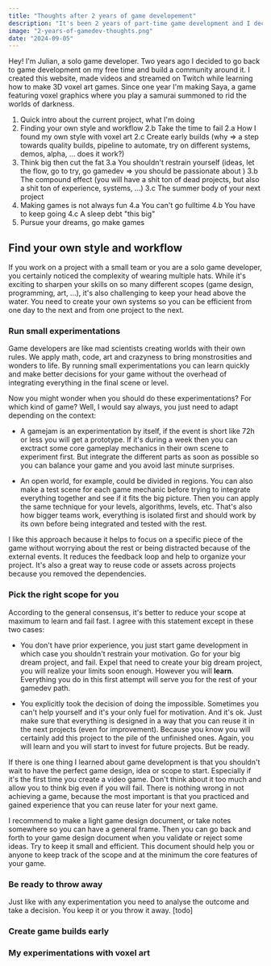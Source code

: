 ```yaml
---
title: "Thoughts after 2 years of game developement"
description: "It's been 2 years of part-time game development and I decided to share my thoughts as a solo game developer."
image: "2-years-of-gamedev-thoughts.png"
date: "2024-09-05"
---
```


Hey! I'm Julian, a solo game developer. Two years ago I decided to go back to game development on my free time and build a community around it. I created this website, made videos and streamed on Twitch while learning how to make 3D voxel art games. Since one year I'm making Saya, a game featuring voxel graphics where you play a samurai summoned to rid the worlds of darkness.

1. Quick intro about the current project, what I'm doing
2. Finding your own style and workflow
    2.b Take the time to fail
    2.a How I found my own style with voxel art
    2.c Create early builds (why => a step towards quality builds, pipeline to automate, try on different systems, demos, alpha, ... does it work?)
3. Think big then cut the fat
    3.a You shouldn't restrain yourself (ideas, let the flow, go to try, go gamedev => you should be passionate about )
    3.b The compound effect (you will have a shit ton of dead projects, but also a shit ton of experience, systems, ...)
    3.c The summer body of your next project
4. Making games is not always fun
    4.a You can't go fulltime
    4.b You have to keep going
    4.c A sleep debt "this big"
5. Pursue your dreams, go make games

## Find your own style and workflow

If you work on a project with a small team or you are a solo game developer, you certainly noticed the complexity of wearing multiple hats. While it's exciting to sharpen your skills on so many different scopes (game design, programming, art, ...), it's also challenging to keep your head above the water. You need to create your own systems so you can be efficient from one day to the next and from one project to the next.

### Run small experimentations

Game developers are like mad scientists creating worlds with their own rules. We apply math, code, art and crazyness to bring monstrosities and wonders to life. By running small experimentations you can learn quickly and make better
decisions for your game without the overhead of integrating everything in the final scene or level.

Now you might wonder when you should do these experimentations? For which kind of game? Well, I would say always, you
just need to adapt depending on the context:

- A gamejam is an experimentation by itself, if the event is short like 72h or less you will get a prototype. If it's
during a week then you can exctract some core gameplay mechanics in their own scene to experiment first. But integrate
the different parts as soon as possible so you can balance your game and you avoid last minute surprises.

- An open world, for example, could be divided in regions. You can also make a test scene for each game mechanic before trying to integrate everything together and see if it fits the big picture. Then you can apply the same technique for
your levels, algorithms, levels, etc. That's also how bigger teams work, everything is isolated first and should work by
its own before being integrated and tested with the rest.

I like this approach because it helps to focus on a specific piece of the game without worrying about the rest or being
distracted because of the external events. It reduces the feedback loop and help to organize your project. It's also a
great way to reuse code or assets across projects because you removed the dependencies.

### Pick the right scope for you

According to the general consensus, it's better to reduce your scope at maximum to learn and fail fast. I agree with this statement except in these two cases:

- You don't have prior experience, you just start game development in which case you shouldn't restrain your motivation.
Go for your big dream project, and fail. Expel that need to create your big dream project, you will realize your limits
soon enough. However you will **learn**. Everything you do in this first attempt will serve you for the rest of your
gamedev path.

- You explicitly took the decision of doing the impossible. Sometimes you can't help yourself and it's your only fuel
for motivation. And it's ok. Just make sure that everything is designed in a way that you can reuse it in the next
projects (even for improvement). Because you know you will certainly add this project to the pile of the unfinished ones. Again, you will learn and you will start to invest for future projects. But be ready.

If there is one thing I learned about game development is that you shouldn't wait to have the perfect game design, idea
or scope to start. Especially if it's the first time you create a video game. Don't think about it too much and allow
you to think big even if you will fail. There is nothing wrong in not achieving a game, because the most important is
that you practiced and gained experience that you can reuse later for your next game.

I recommend to make a light game design document, or take notes somewhere so you can have a general frame. Then you can go back and forth to your game design document when you validate or reject some ideas. Try to keep it small and efficient. This document should help you or anyone to keep track of the scope and at the minimum the core features of your game.

### Be ready to throw away

Just like with any experimentation you need to analyse the outcome and take a decision. You keep it or you throw it
away. [todo]

### Create game builds early

### My experimentations with voxel art
